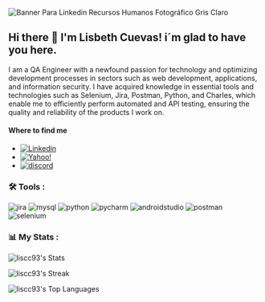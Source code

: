 

![Banner Para Linkedin Recursos Humanos Fotográfico Gris Claro](https://github.com/liscc93/liscc93/assets/165737195/c6f69dc4-4ac1-4ad2-a627-8a0e7ef5c757)

## Hi there 👋 I'm Lisbeth Cuevas! i´m glad to have you here.

I am a QA Engineer with a newfound passion for technology and optimizing development processes in sectors such as web development, applications, and information security. I have acquired knowledge in essential tools and technologies such as Selenium, Jira, Postman, Python, and Charles, which enable me to efficiently perform automated and API testing, ensuring the quality and reliability of the products I work on.

#### Where to find me

- [![Linkedin](https://img.shields.io/badge/LinkedIn-0077B5?style=for-the-badge&logo=linkedin&logoColor=white)](https://linkedin.com/in/lisbeth-cuevas-qa-engineer)
- [![Yahoo!](https://img.shields.io/badge/Yahoo!-6001D2?style=for-the-badge&logo=Yahoo!&logoColor=white)](mailto:lis.cc_93@yahoo.com.co)
- [![discord](https://img.shields.io/badge/Discord-7289DA?style=for-the-badge&logo=discord&logoColor=white)](messageto:merlin.93#2574)

### :hammer_and_wrench: Tools :

<div id="header" align="left">
    <img decoding="async" src="https://img.shields.io/badge/Jira-0052CC?style=for-the-badge&logo=Jira&logoColor=white)" alt="jira"/>
  </a>
  <img decoding="async" src="https://img.shields.io/badge/MySQL-00000F?style=for-the-badge&logo=mysql&logoColor=white" alt="mysql"/>
  </a>
    <img decoding="async" src="https://img.shields.io/badge/Python-3776AB?style=for-the-badge&logo=python&logoColor=white" alt="python"/>
  </a>
 <img decoding="async" src="https://img.shields.io/badge/PyCharm-000000.svg?&style=for-the-badge&logo=PyCharm&logoColor=white" alt="pycharm"/>
  </a>
  <img decoding="async" src="https://img.shields.io/badge/Android_Studio-3DDC84?style=for-the-badge&logo=android-studio&logoColor=white" alt="androidstudio"/>
  </a>
  <img decoding="async" src="https://img.shields.io/badge/Postman-FF6C37?style=for-the-badge&logo=postman&logoColor=white" alt="postman"/>
  </a>
  <img decoding="async" src="https://img.shields.io/badge/-selenium-%43B02A?style=for-the-badge&logo=selenium&logoColor=white" alt="selenium"/>
  </a>

</div>

### 📊 My Stats :

![liscc93's Stats](https://github-readme-stats.vercel.app/api?username=liscc93&theme=tokyonight&show_icons=true&hide_border=true&count_private=true)

![liscc93's Streak](https://github-readme-streak-stats.herokuapp.com/?user=liscc93&theme=tokyonight&hide_border=true)

![liscc93's Top Languages](https://github-readme-stats.vercel.app/api/top-langs/?username=liscc93&theme=tokyonight&show_icons=true&hide_border=true&layout=compact)




<!--
**liscc93/liscc93** is a ✨ _special_ ✨ repository because its `README.md` (this file) appears on your GitHub profile.

Here are some ideas to get you started:

- 🔭 I’m currently working on ...
- 🌱 I’m currently learning ...
- 👯 I’m looking to collaborate on ...
- 🤔 I’m looking for help with ...
- 💬 Ask me about ...
- 📫 How to reach me: ...
- 😄 Pronouns: ...
- ⚡ Fun fact: ...
-->
